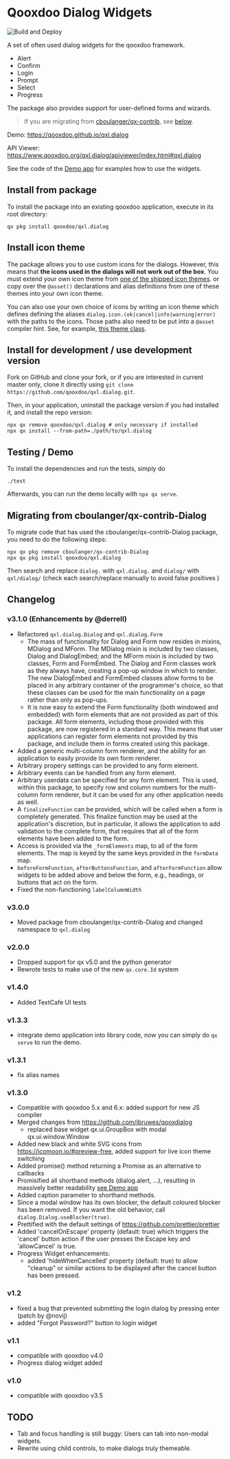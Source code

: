 # Qooxdoo Dialog Widgets

![Build and Deploy](https://github.com/qooxdoo/qxl.dialog/workflows/Build%20and%20Deploy/badge.svg)

A set of often used dialog widgets for the qooxdoo framework.

- Alert
- Confirm
- Login
- Prompt
- Select
- Progress

The package also provides support for user-defined forms and wizards.

> If you are migrating from
[cboulanger/qx-contrib](https://github.com/cboulanger/qx-contrib-Dialog), see
[below](#migrating-from-cboulangerqx-contrib-dialog).

Demo: https://qooxdoo.github.io/qxl.dialog

API Viewer: https://www.qooxdoo.org/qxl.dialog/apiviewer/index.html#qxl.dialog

See the code of the [Demo app](source/class/qxl/dialog/demo/Application.js) for
examples how to use the widgets.

## Install from package

To install the package into an existing qooxdoo application, execute in its
root directory:

```
qx pkg install qooxdoo/qxl.dialog
```

## Install icon theme

The package allows you to use custom icons for the dialogs. However,
this means that **the icons used in the dialogs will not work
out of the box**. You must extend your own icon theme from [one
of the shipped icon themes](source/class/qxl/dialog/theme/icon).
or copy over the `@asset()` declarations and alias definitions
from one of these themes into your own icon theme.

You can also use your own choice of icons by writing an icon theme which
defines defining the aliases `dialog.icon.(ok|cancel|info|warning|error)`
with the paths to the icons. Those paths also need to be put
into a `@asset` compiler hint. See, for example, [this theme
class](source/class/qxl/dialog/theme/icon/IcoMoonFree.js).

## Install for development / use development version

Fork on GitHub and clone your fork, or if you are interested
in current master only, clone it directly using `git clone
https://github.com/qooxdoo/qxl.dialog.git`. 

Then, in your application, uninstall the package version
if you had installed it, and install the repo version:

```shell
npx qx remove qooxdoo/qxl.dialog # only necessary if installed
npx qx install --from-path=./path/to/qxl.dialog
```

## Testing / Demo

To install the dependencies and run the tests, simply do

```shell
./test
```

Afterwards, you can run the demo locally with `npx qx serve`.

## Migrating from cboulanger/qx-contrib-Dialog

To migrate code that has used the cboulanger/qx-contrib-Dialog package, you need 
to do the following steps:

```shell
npx qx pkg remove cboulanger/qx-contrib-Dialog
npx qx pkg install qooxdoo/qxl.dialog
```

Then search and replace `dialog.` with `qxl.dialog.` and `dialog/` with `qxl/dialog/` 
(check each search/replace manually to avoid false positives )

## Changelog

### v3.1.0 (Enhancements by @derrell)
- Refactored `qxl.dialog.Dialog` and `qxl.dialog.Form`
  - The mass of functionality for Dialog and Form now resides in
    mixins, MDialog and MForm. The MDialog mixin is included by two
    classes, Dialog and DialogEmbed; and the MForm mixin is included
    by two classes, Form and FormEmbed. The Dialog and Form classes
    work as they always have, creating a pop-up window in which to
    render. The new DialogEmbed and FormEmbed classes allow forms to
    be placed in any arbitrary container of the programmer's choice,
    so that these classes can be used for the main functionality on a
    page rather than only as pop-ups.
  - It is now easy to extend the Form functionality (both windowed and
    embedded) with form elements that are not provided as part of this
    package. All form elements, including those provided with this
    package, are now registered in a standard way. This means that
    user applications can register form elements not provided by this
    package, and include them in forms created using this package.
- Added a generic multi-column form renderer, and the ability for an
  application to easily provide its own form renderer.
- Arbitrary propery settings can be provided to any form element.
- Arbitrary events can be handled from any form element.
- Arbitrary userdata can be specified for any form element. This is
  used, within this package, to specify row and column numbers for the
  multi-column form renderer, but it can be used for any other
  application needs as well.
- A `finalizeFunction` can be provided, which will be called when a
  form is completely generated. This finalize function may be used at
  the application's discretion, but in particular, it allows the
  application to add validation to the complete form, that requires
  that all of the form elements have been added to the form.
- Access is provided via the `_formElements` map, to all of the form
  elements. The map is keyed by the same keys provided in the
  `formData` map.
- `beforeFormFunction`, `afterButtonsFunction`, and
  `afterFormFunction` allow widgets to be added above and below the
  form, e.g., headings, or buttons that act on the form.
- Fixed the non-functioning `labelColumnWidth`

### v3.0.0

- Moved package from cboulanger/qx-contrib-Dialog
  and changed namespace to `qxl.dialog`

### v2.0.0
- Dropped support for qx v5.0 and the python generator
- Rewrote tests to make use of the new `qx.core.Id` system
### v1.4.0
- Added TextCafe UI tests
### v1.3.3
- integrate demo application into library code, now you can simply do `qx serve` to run the demo.
### v1.3.1
- fix alias names
### v1.3.0
- Compatible with qooxdoo 5.x and 6.x: added support for new JS compiler
- Merged changes from https://github.com/jbruwes/qooxdialog
  - replaced base widget qx.ui.GroupBox with modal qx.ui.window.Window
- Added new black and white SVG icons from https://icomoon.io/#preview-free, added support for live icon theme switching
- Added promise() method returning a Promise as an alternative to callbacks
- Promisified all shorthand methods (dialog.alert, ...), resulting in massively better readability 
  [see Demo app](demo/default/source/class/dialog/demo/Application.js#L193)
- Added caption parameter to shorthand methods.
- Since a modal window has its own blocker, the  default coloured blocker has been removed. If you want the old behavior, 
  call `dialog.Dialog.useBlocker(true)`.
- Prettified with the default settings of https://github.com/prettier/prettier
- Added 'cancelOnEscape' property (default: true) which triggers the 'cancel' button action if the user presses the 
  Escape key and 'allowCancel' is true.
- Progress Widget enhancements:
  - added 'hideWhenCancelled' property (default: true) to allow "cleanup" or
    similar actions to be displayed after the cancel button has been pressed.  
### v1.2
- fixed a bug that prevented submitting the login dialog by pressing enter (patch by @novij)
- added "Forgot Password?" button to login widget
### v1.1
- compatible with qooxdoo v4.0
- Progress dialog widget added
### v1.0
- compatible with qooxdoo v3.5

## TODO
- Tab and focus handling is still buggy: Users can tab into non-modal widgets.
- Rewrite using child controls, to make dialogs truly themeable.
